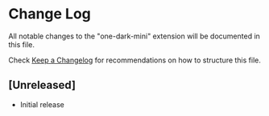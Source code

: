# Change Log
All notable changes to the "one-dark-mini" extension will be documented in this file.

Check [Keep a Changelog](http://keepachangelog.com/) for recommendations on how to structure this file.

## [Unreleased]
- Initial release

